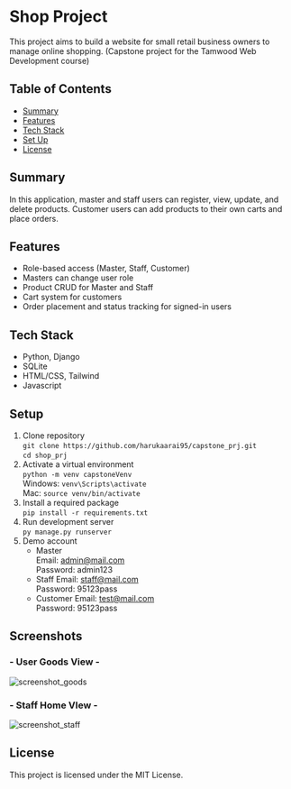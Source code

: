 # Shop Project
This project aims to build a website for small retail business owners to manage online shopping.
(Capstone project for the Tamwood Web Development course)

## Table of Contents
- [Summary](#summary)
- [Features](#features)
- [Tech Stack](#tech-stack)
- [Set Up](#set-up)
- [License](#license)
  
## Summary
In this application, master and staff users can register, view, update, and delete products. Customer users can add products to their own carts and place orders.

## Features
- Role-based access (Master, Staff, Customer)
- Masters can change user role
- Product CRUD for Master and Staff
- Cart system for customers
- Order placement and status tracking for signed-in users

## Tech Stack
- Python, Django
- SQLite
- HTML/CSS, Tailwind
- Javascript

## Setup
1. Clone repository   
   `git clone https://github.com/harukaarai95/capstone_prj.git`   
   `cd shop_prj`
3. Activate a virtual environment   
   `python -m venv capstoneVenv`   
   Windows: `venv\Scripts\activate`   
   Mac: `source venv/bin/activate`
5. Install a required package   
   `pip install -r requirements.txt`
7. Run development server   
   `py manage.py runserver`
9. Demo account
   - Master   
     Email: admin@mail.com   
     Password: admin123   
   - Staff
     Email: staff@mail.com   
     Password: 95123pass   
   - Customer
     Email: test@mail.com   
     Password: 95123pass   

## Screenshots
### - User Goods View -
![screenshot_goods](https://github.com/user-attachments/assets/eb17f436-266f-43a2-964b-4da7ec76a526)

### - Staff Home VIew -
![screenshot_staff](https://github.com/user-attachments/assets/4411492b-032d-443e-bc75-6e8a78d1ecce)


## License
This project is licensed under the MIT License.

